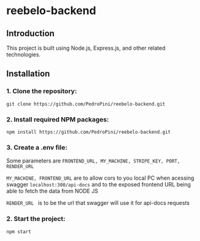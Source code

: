 # reebelo-backend

## Introduction

This project is built using Node.js, Express.js, and other related technologies.

## Installation

### 1. Clone the repository:

   ```git clone https://github.com/PedroPini/reebelo-backend.git```
   
### 2. Install required NPM packages: 
   
```npm install https://github.com/PedroPini/reebelo-backend.git```

### 3. Create a .env file: 
   Some parameters are
```FRONTEND_URL, MY_MACHINE, STRIPE_KEY, PORT, RENDER_URL```

```MY_MACHINE, FRONTEND_URL``` are to allow cors to you local PC when acessing swagger ```localhost:300/api-docs``` and to the exposed frontend URL being able to fetch the data from NODE JS

```RENDER_URL ``` is to be the url that swagger will use it for api-docs requests

### 2. Start the project: 
   
```npm start```
